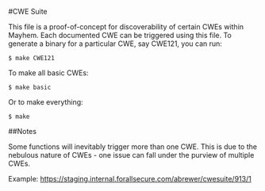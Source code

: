#CWE Suite

This file is a proof-of-concept for discoverability of certain CWEs within Mayhem. Each documented CWE can be triggered using this file. To generate a binary for a particular CWE, say CWE121, you can run:

`$ make CWE121`

To make all basic CWEs:

`$ make basic`

Or to make everything:

`$ make`

##Notes

Some functions will inevitably trigger more than one CWE. This is due to the nebulous nature of CWEs - one issue can fall under the purview of multiple CWEs.

Example:
https://staging.internal.forallsecure.com/abrewer/cwesuite/913/1


